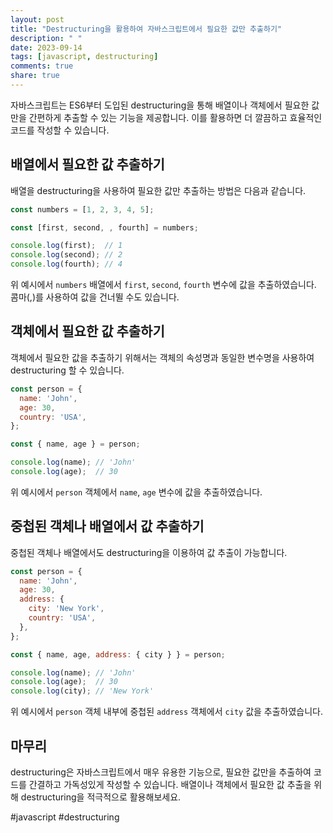 ```yaml
---
layout: post
title: "Destructuring을 활용하여 자바스크립트에서 필요한 값만 추출하기"
description: " "
date: 2023-09-14
tags: [javascript, destructuring]
comments: true
share: true
---
```


자바스크립트는 ES6부터 도입된 destructuring을 통해 배열이나 객체에서 필요한 값만을 간편하게 추출할 수 있는 기능을 제공합니다. 이를 활용하면 더 깔끔하고 효율적인 코드를 작성할 수 있습니다.

## 배열에서 필요한 값 추출하기

배열을 destructuring을 사용하여 필요한 값만 추출하는 방법은 다음과 같습니다.

```javascript
const numbers = [1, 2, 3, 4, 5];

const [first, second, , fourth] = numbers;

console.log(first);  // 1
console.log(second); // 2
console.log(fourth); // 4
```

위 예시에서 `numbers` 배열에서 `first`, `second`, `fourth` 변수에 값을 추출하였습니다. 콤마(,)를 사용하여 값을 건너뛸 수도 있습니다.

## 객체에서 필요한 값 추출하기

객체에서 필요한 값을 추출하기 위해서는 객체의 속성명과 동일한 변수명을 사용하여 destructuring 할 수 있습니다.

```javascript
const person = {
  name: 'John',
  age: 30,
  country: 'USA',
};

const { name, age } = person;

console.log(name); // 'John'
console.log(age);  // 30
```

위 예시에서 `person` 객체에서 `name`, `age` 변수에 값을 추출하였습니다.

## 중첩된 객체나 배열에서 값 추출하기

중첩된 객체나 배열에서도 destructuring을 이용하여 값 추출이 가능합니다.

```javascript
const person = {
  name: 'John',
  age: 30,
  address: {
    city: 'New York',
    country: 'USA',
  },
};

const { name, age, address: { city } } = person;

console.log(name); // 'John'
console.log(age);  // 30
console.log(city); // 'New York'
```

위 예시에서 `person` 객체 내부에 중첩된 `address` 객체에서 `city` 값을 추출하였습니다.

## 마무리

destructuring은 자바스크립트에서 매우 유용한 기능으로, 필요한 값만을 추출하여 코드를 간결하고 가독성있게 작성할 수 있습니다. 배열이나 객체에서 필요한 값 추출을 위해 destructuring을 적극적으로 활용해보세요.

#javascript #destructuring
